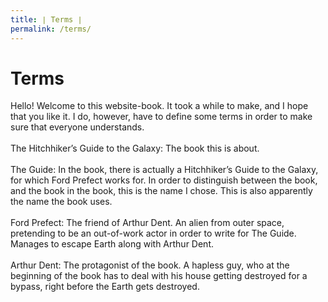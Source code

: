 ```yaml
---
title: ∣ Terms ∣
permalink: /terms/
---
```

# Terms
Hello! Welcome to this website-book. It took a while to make, and I hope that you like it. I do, however, have to define some terms in order to make sure that everyone understands.<br>
<br>
The Hitchhiker’s Guide to the Galaxy: The book this is about.<br>
<br>
The Guide: In the book, there is actually a Hitchhiker’s Guide to the Galaxy, for which Ford Prefect works for. In order to distinguish between the book, and the book in the book, this is the name I chose. This is also apparently the name the book uses.<br>
<br>
Ford Prefect: The friend of Arthur Dent. An alien from outer space, pretending to be an out-of-work actor in order to write for The Guide. Manages to escape Earth along with Arthur Dent.<br>
<br>
Arthur Dent:  The protagonist of the book. A hapless guy, who at the beginning of the book has to deal with his house getting destroyed for a bypass, right before the Earth gets destroyed.
